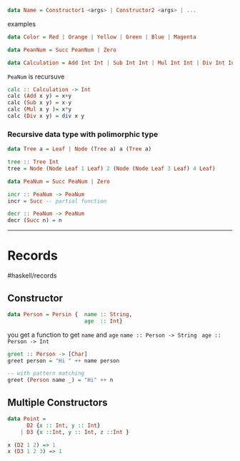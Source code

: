 
```haskell
data Name = Constructor1 <args> | Constructor2 <args> | ...
```

examples
```haskell
data Color = Red | Orange | Yellow | Green | Blue | Magenta

data PeanNum = Succ PeanNum | Zero

data Calculation = Add Int Int | Sub Int Int | Mul Int Int | Div Int Int

```
`PeaNum` is recursuve

```haskell
calc :: Calculation -> Int
calc (Add x y) = x+y
calc (Sub x y) = x-y
calc (Mul x y )= x*y
calc (Div x y) = div x y
```


### Recursive data type with polimorphic type
```haskell
data Tree a = Leaf | Node (Tree a) a (Tree a)

tree :: Tree Int
tree = Node (Node Leaf 1 Leaf) 2 (Node (Node Leaf 3 Leaf) 4 Leaf)

```

```haskell
data PeaNum = Succ PeaNum | Zero

incr :: PeaNum -> PeaNum
incr = Succ -- partial function

decr :: PeaNum -> PeaNum
decr (Succ n) = n
```

---
# Records
#haskell/records

## Constructor
```haskell
data Person = Persin {  name :: String,
						age  :: Int}
```

you get a function to get `name` and `age`
`name :: Person -> String `
`age :: Person -> Int `

```haskell
greet :: Person -> [Char]
greet person = "Hi " ++ name person

-- with pattern matching
greet (Person name _) = "Hi" ++ n
```


## Multiple Constructors
```haskell
data Point =
	  D2 {x :: Int, y :: Int}
	| D3 {x ::Int, y :: Int, z ::Int }

x (D2 1 2) => 1
x (D3 1 2 3) => 1
```
